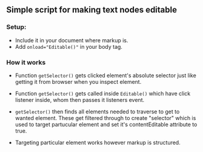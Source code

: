 ## Simple script for making text nodes editable

### Setup:
 - Include it in your document where markup is.
 - Add `onload="Editable()"` in your body tag.

### How it works

 - Function `getSelector()` gets clicked element's absolute selector just like getting it from browser when you inspect element.

 - Function `getSelector()` gets called inside `Editable()` which have click listener inside, whom then passes it listeners event. 

 - `getSelector()` then finds all elements needed to traverse to get to wanted element. These get filtered through to create "selector" which is used to target partucular element and set it's contentEditable attribute to true.

 - Targeting particular element works however markup is structured.